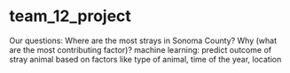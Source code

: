 # team_12_project

Our questions: Where are the most strays in Sonoma County? Why (what are the most contributing factor)? 
machine learning: predict outcome of stray animal based on factors like type of animal, time of the year, location
